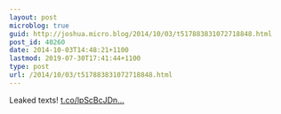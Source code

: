 ```yaml
---
layout: post
microblog: true
guid: http://joshua.micro.blog/2014/10/03/t517883831072718848.html
post_id: 40260
date: 2014-10-03T14:48:21+1100
lastmod: 2019-07-30T17:41:44+1100
type: post
url: /2014/10/03/t517883831072718848.html
---
```

Leaked texts! [t.co/lpScBcJDn...](http://t.co/lpScBcJDni)
